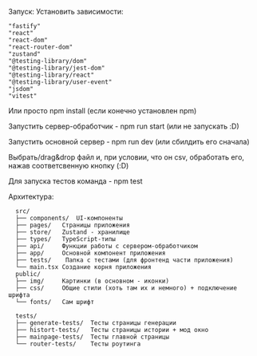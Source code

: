 Запуск:
Установить зависимости: 

    "fastify"  
    "react"  
    "react-dom"
    "react-router-dom"
    "zustand"  
    "@testing-library/dom"
    "@testing-library/jest-dom"
    "@testing-library/react"
    "@testing-library/user-event"
    "jsdom"
    "vitest"
    
Или просто npm install (если конечно установлен npm) <br>
    
Запустить сервер-обработчик - npm run start (или не запускать :D) <br>

Запустить основной сервер - npm run dev (или сбилдить его сначала) <br>

Выбрать/drag&drop файл и, при условии, что он csv, обработать его, нажав соответсвенную кнопку (:D) <br>

Для запуска тестов команда - npm test <br>

   Архитектура: 

      src/  
      ├── components/  UI-компоненты 
      ├── pages/   Страницы приложения
      ├── store/   Zustand - хранилище
      ├── types/   TypeScript-типы
      ├── api/     Функции работы с сервером-обработчиком
      ├── app/     Основной компонент приложения
      ├── tests/    Папка с тестами (для фронтенд части приложения)
      └── main.tsx Создание корня приложения
      public/
      ├── img/     Картинки (в основном - иконки)
      ├── css/     Общие стили (хоть там их и немного) + подключение шрифта
      └── fonts/   Сам шрифт

      tests/
      ├── generate-tests/  Тесты страницы генерации
      ├── histort-tests/   Тесты страницы истории + мод окно
      ├── mainpage-tests/  Тесты главной страницы
      └── router-tests/    Тесты роутинга

